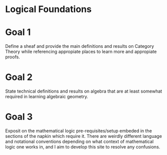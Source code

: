 # Logical Foundations
# Goal 1
Define a sheaf and provide the main definitions and results on Category Theory while referencing appropiate places to learn more and appropiate proofs. 

# Goal 2
State technical definitions and results on algebra that are at least somewhat required in learning algebraic geometry. 

# Goal 3
Exposit on the mathematical logic pre-requisites/setup embeded in the sections of the napkin which require it. There are weirdly different language and notational conventions depending on what context of mathematical logic one works in, and I aim to develop this site to resolve any confusions.  






